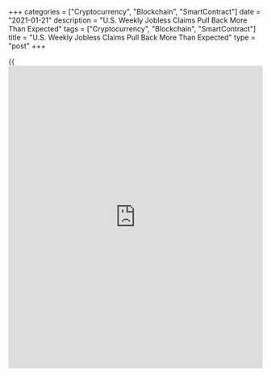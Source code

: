 +++
categories = ["Cryptocurrency", "Blockchain", "SmartContract"]
date = "2021-01-21"
description = "U.S. Weekly Jobless Claims Pull Back More Than Expected"
tags = ["Cryptocurrency", "Blockchain", "SmartContract"]
title = "U.S. Weekly Jobless Claims Pull Back More Than Expected"
type = "post"
+++

{{<iframe id="large-banner" src="https://www.bounty.group/#slide=11.0" width="100%" height="600" scrolling="no" style="border: 0px solid rgb(216, 221, 230); border-radius: 3px;">}}

After reporting a much bigger than expected increase in first-time
claims for U.S. unemployment benefits in the previous week, the Labor
Department released a report on Thursday showing initial jobless claims
pulled back in the week ended January 16th.

The report said initial jobless claims fell to 900,000, a decrease of
26,000 from the previous week's revised level of 926,000.

Economists had expected jobless claims to drop to 910,000 from the
965,000 originally reported for the previous week.

Meanwhile, the Labor Department said the less volatile four-week moving
average rose to 848,000, an increase of 23,500 from the previous week's
revised average of 824,500.

For comments and feedback [contact](https://www.playgroundfx.com/contact/): editorial@rtt[news](https://www.letsplayfx.com/blog/forex-news-website/).com

[Economic News][1]

 **What parts of the world are seeing the best (and worst) economic
performances lately? Click[here][2] to check out our [Econ Scorecard][2]
and find out! See up-to-the-moment [ranking](https://www.playgroundfx.com/blog/crypto-exchange-ranking/)s for the best and worst
performers in [GDP][3], [unemployment rate][4], [inflation][5] and much
more.**

   1. www.rtt[news](https://www.letsplayfx.com/blog/forex-news-website/).com/Content/EconomicNews.aspx
   2. www.rtt[news](https://www.letsplayfx.com/blog/forex-news-website/).com/economic-scorecard/world-rank/unemployment-rate/highest-performance.aspx
   3. www.rtt[news](https://www.letsplayfx.com/blog/forex-news-website/).com/economic-scorecard/world-rank/GDP/highest-performance.aspx
   4. www.rtt[news](https://www.letsplayfx.com/blog/forex-news-website/).com/economic-scorecard/world-rank/unemployment-rate/lowest-performance.aspx
   5. www.rtt[news](https://www.letsplayfx.com/blog/forex-news-website/).com/economic-scorecard/world-rank/CPI/highest-performance.aspx